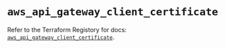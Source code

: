 # `aws_api_gateway_client_certificate`

Refer to the Terraform Registory for docs: [`aws_api_gateway_client_certificate`](https://www.terraform.io/docs/providers/aws/r/api_gateway_client_certificate).
